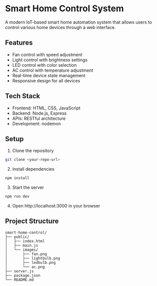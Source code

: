# Smart Home Control System

A modern IoT-based smart home automation system that allows users to control various home devices through a web interface.

## Features

- Fan control with speed adjustment
- Light control with brightness settings
- LED control with color selection
- AC control with temperature adjustment
- Real-time device state management
- Responsive design for all devices

## Tech Stack

- Frontend: HTML, CSS, JavaScript
- Backend: Node.js, Express
- APIs: RESTful architecture
- Development: nodemon

## Setup

1. Clone the repository
```bash
git clone <your-repo-url>
```

2. Install dependencies
```bash
npm install
```

3. Start the server
```bash
npm run dev
```

4. Open http://localhost:3000 in your browser

## Project Structure

```
smart-home-control/
├── public/
│   ├── index.html
│   ├── main.js
│   └── images/
│       ├── fan.png
│       ├── lightbulb.png
│       ├── ledbulb.png
│       └── ac.png
├── server.js
├── package.json
└── README.md
```